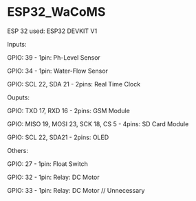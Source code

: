 # ESP32_WaCoMS

ESP 32 used: ESP32 DEVKIT V1

Inputs: 

GPIO: 39 - 1pin: Ph-Level Sensor  

GPIO: 34 - 1pin: Water-Flow Sensor

GPIO: SCL 22, SDA 21 - 2pins: Real Time Clock


Ouputs:

GPIO: TXD 17, RXD 16 - 2pins: GSM Module

GPIO: MISO 19, MOSI 23, SCK 18, CS 5 - 4pins: SD Card Module

GPIO: SCL 22, SDA21 - 2pins: OLED


Others:

GPIO: 27 - 1pin: Float Switch

GPIO: 32 - 1pin: Relay: DC Motor

GPIO: 33 - 1pin: Relay: DC Motor // Unnecessary

